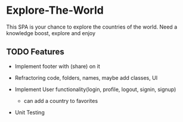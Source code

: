 # Explore-The-World
This SPA is your chance to explore the countries of the world. Need a knowledge boost, explore and enjoy


## TODO Features

* Implement footer with (share) on it

* Refractoring code, folders, names, maybe add classes, UI

* Implement User functionality(login, profile, logout, signin, signup)
    * can add a country to favorites

* Unit Testing    

